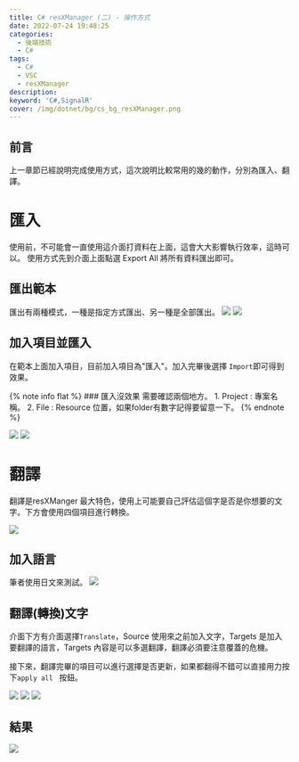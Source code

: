 ```yaml
---
title: C# resXManager (二) - 操作方式
date: 2022-07-24 19:48:25
categories: 
  - 後端技術
  - C#
tags: 
  - C#
  - VSC
  - resXManager
description:
keyword: 'C#,SignalR'
cover: /img/dotnet/bg/cs_bg_resXManager.png
---
```


## 前言 
上一章節已經說明完成使用方式，這次說明比較常用的幾的動作，分別為匯入、翻譯。


# 匯入
使用前，不可能會一直使用這介面打資料在上面，這會大大影響執行效率，這時可以。
使用方式先到介面上面點選 Export All 將所有資料匯出即可。

## 匯出範本
匯出有兩種模式，一種是指定方式匯出、另一種是全部匯出。
![](/img/dotnet/cs/resXManager/Snipaste_2022-07-24_19-48-25.png)
![](/img/dotnet/cs/resXManager/Snipaste_2022-07-24_10-35-50.png)

## 加入項目並匯入
在範本上面加入項目，目前加入項目為"匯入"。加入完畢後選擇 ```Import```即可得到效果。

{% note info flat %}
    ### 匯入沒效果
    需要確認兩個地方。
    1. Project : 專案名稱。
    2. File : Resource 位置，如果folder有數字記得要留意一下。
{% endnote %}

![](/img/dotnet/cs/resXManager/Snipaste_2022-07-24_10-37-21.png)
![](/img/dotnet/cs/resXManager/Snipaste_2022-07-24_10-42-09.png)



# 翻譯
翻譯是resXManger 最大特色，使用上可能要自己評估這個字是否是你想要的文字。下方會使用四個項目進行轉換。

![](/img/dotnet/cs/resXManager/Snipaste_2022-07-24_10-42-09.png)

## 加入語言
筆者使用日文來測試。
![](/img/dotnet/cs/resXManager/Snipaste_2022-07-24_10-43-40.png)

## 翻譯(轉換)文字
介面下方有介面選擇```Translate```，Source 使用來之前加入文字，Targets 是加入要翻譯的語言，Targets 內容是可以多選翻譯，翻譯必須要注意覆蓋的危機。

接下來，翻譯完畢的項目可以進行選擇是否更新，如果都翻得不錯可以直接用力按下```apply all ``` 按鈕。

![](/img/dotnet/cs/resXManager/Snipaste_2022-07-24_10-44-02.png)
![](/img/dotnet/cs/resXManager/Snipaste_2022-07-24_10-46-33.png)
![](/img/dotnet/cs/resXManager/Snipaste_2022-07-24_10-47-16.png)

## 結果
![](/img/dotnet/cs/resXManager/Snipaste_2022-07-24_10-49-07.png)

